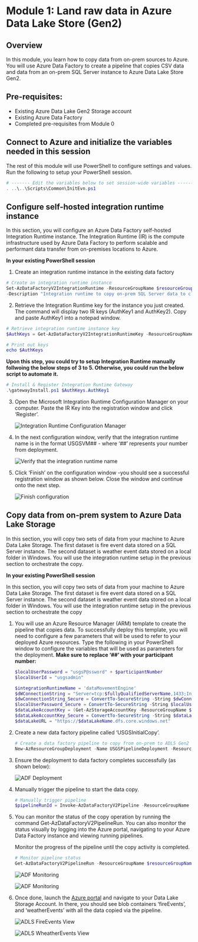 # Module 1: Land raw data in Azure Data Lake Store (Gen2)

## Overview

In this module, you learn how to copy data from on-prem sources to Azure. You will use Azure Data Factory to create a pipeline that copies CSV data and data from an on-prem SQL Server instance to Azure Data Lake Store Gen2.

## Pre-requisites:

- Existing Azure Data Lake Gen2 Storage account
- Existing Azure Data Factory
- Completed pre-requisites from Module 0

## Connect to Azure and initialize the variables needed in this session

The rest of this module will use PowerShell to configure settings and values. Run the following to setup your PowerShell session.
```powershell
# ------- Edit the variables below to set session-wide variables ---------
. ..\..\Scripts\Common\InitEvn.ps1
```

## Configure self-hosted integration runtime instance

In this section, you will configure an Azure Data Factory self-hosted Integration Runtime instance. The Integration Runtime (IR) is the compute infrastructure used by Azure Data Factory to perform scalable and performant data transfer from on-premises locations to Azure.

**In your existing PowerShell session**

1. Create an integration runtime instance in the existing data factory
```powershell
# Create an integration runtime instance
Set-AzDataFactoryV2IntegrationRuntime -ResourceGroupName $resourceGroupName -DataFactoryName $dataFactoryName -Name 'dataMovementEngine' -Type SelfHosted 
-Description "Integration runtime to copy on-prem SQL Server data to cloud" 
```
2. Retrieve the Integration Runtime key for the instance you just created. The command will display two IR keys (AuthKey1 and AuthKey2). Copy and paste AuthKey1 into a notepad window. 
```powershell
# Retrieve integration runtime instance key
$AuthKeys = Get-AzDataFactoryV2IntegrationRuntimeKey -ResourceGroupName $resourceGroupName -DataFactoryName $dataFactoryName -Name dataMovementEngine

# Print out keys
echo $AuthKeys
```
**Upon this step, you could try to setup Integration Runtime manually follwoing the below steps of 3 to 5. Otherwise, you could run the below script to automate it.** 

```powershell
# Install & Register Integration Runtime Gateway
.\gatewayInstall.ps1 $AuthKeys.AuthKey1
```


3.	Open the Microsoft Integration Runtime Configuration Manager on your computer. Paste the IR Key into the registration window and click ‘Register’. 

    ![Integration Runtime Configuration Manager](../images/M1_IntegrationRuntime_1.png "Open the Microsoft Integration Runtime Configuration Manager")

4.	In the next configuration window, verify that the integration runtime name is in the format USGSVM## - where ‘##’ represents your number from deployment. 

    ![Verify that the integration runtime name](../images/M1_IntegrationRuntime_2.png "Verify that the integration runtime name")

5.	Click ‘Finish’ on the configuration window -you should see a successful registration window as shown below. Close the window and continue onto the next step.

    ![Finish configuration ](../images/M1_IntegrationRuntime_2.png "Finish on the configuration window ")


## Copy data from on-prem system to Azure Data Lake Storage

In this section, you will copy two sets of data from your machine to Azure Data Lake Storage. The first dataset is fire event data stored on a SQL Server instance. The second dataset is weather event data stored on a local folder in Windows. You will use the integration runtime setup in the previous section to orchestrate the copy. 

**In your existing PowerShell session**

In this section, you will copy two sets of data from your machine to Azure Data Lake Storage. The first dataset is fire event data stored on a SQL Server instance. The second dataset is weather event data stored on a local folder in Windows. You will use the integration runtime setup in the previous section to orchestrate the copy

1. You will use an Azure Resource Manager (ARM) template to create the pipeline that copies data. To successfully deploy this template, you will need to configure a few parameters that will be used to refer to your deployed Azure resources. Type the following in your PowerShell window to configure the variables that will be used as parameters for the deployment.  **Make sure to replace ‘##’ with your participant number:**

    ```powershell
    $localUserPassword = "usgsP@ssword" + $participantNumber   
    $localUserId = "usgsadmin"

    $integrationRuntimeName = 'dataMovementEngine'
    $dWConnectionString = "Server=tcp:$fullyQualifiedServerName,1433;Initial Catalog=$dataWarehouseName;User ID=$adminuser;Password=$adminPassword;Encrypt=True;TrustServerCertificate=False;Connection Timeout=30;"
    $dwConnectionString_Secure = ConvertTo-SecureString -String $dwConnectionString -AsPlainText -Force
    $localUserPassword_Secure = ConvertTo-SecureString -String $localUserPassword -AsPlainText -Force
    $dataLakeAccountKey = (Get-AzStorageAccountKey -ResourceGroupName $resourceGroupName -Name $dataLakeName).Value[0] 
    $dataLakeAccountKey_Secure = ConvertTo-SecureString -String $dataLakeAccountKey -AsPlainText -Force
    $dataLakeURL = "https://$dataLakeName.dfs.core.windows.net"  

    ```
2.	Create a new data factory pipeline called ‘USGSInitialCopy’. 
    ```powershell
    # Create a data factory pipeline to copy from on-prem to ADLS Gen2
    New-AzResourceGroupDeployment -Name USGSPipelineDeployment -ResourceGroupName $resourceGroupName -TemplateFile "C:\USGSdata\loadingtemplates\usgs_copypipeline_v2.0.json" -dataFactoryName $dataFactoryName -integrationRuntimeName $integrationRuntimeName -cloudDWConnectionString $dwConnectionString_Secure -dataLakeURL $dataLakeURL -dataLakeAccountKey $dataLakeAccountKey_Secure -localFileSystemPassword $localUserPassword_Secure -localUserId $localUserId -localServerName $env:computername

    ```
3.	Ensure the deployment to data factory completes successfully (as shown below):

    ![ADF Deployment ](../images/M1_ADFCreated.png "Ensure the deployment to data factory completes successfully")

4.	Manually trigger the pipeline to start the data copy. 
    ```powershell
    # Manually trigger pipeline
    $pipelineRunId = Invoke-AzDataFactoryV2Pipeline -ResourceGroupName $resourceGroupName -DataFactoryName $dataFactoryName -PipelineName "USGSInitialCopy" 
    ```
5.	You can monitor the status of the copy operation by running the command Get-AzDataFactoryV2PipelineRun. You can also monitor the status visually by logging into the Azure portal, navigating to your Azure Data Factory instance and viewing running pipelines.

    Monitor the progress of the pipeline until the copy activity is completed. 
      ```powershell
    # Monitor pipeline status
    Get-AzDataFactoryV2PipelineRun -ResourceGroupName $resourceGroupName -DataFactoryName $dataFactoryName -PipelineRunId $pipelineRunId 
    ```

    ![ADF Monitoring](../images/M1_ADFMonitorPS.png "Monitor the progress of the pipeline from the console")

    ![ADF Monitoring](../images/M1_ADFMonitorUI.png "Monitor the progress of the pipeline from the UI")

6.  Once done, launch the [Azure portal](http://portal.azure.com/) and navigate to your Data Lake Storage Account. In there, you should see blob containers ‘fireEvents’, and ‘weatherEvents’ with all the data copied via the pipeline.

    ![ADLS FireEvents View](../images/M1_ADLSFireEvents.png "View FireEvents at ADLS blog container")

     ![ADLS WheatherEvents View](../images/M1_ADLSWheatherEvents.png "View WheatherEvents at ADLS blog container")
